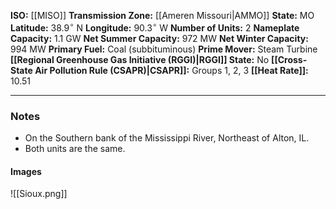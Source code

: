 **ISO:** [[MISO]]
**Transmission Zone:** [[Ameren Missouri|AMMO]]
**State:** MO
**Latitude:** $38.9^\circ$ N
**Longitude:** $90.3^\circ$ W
**Number of Units:** 2
**Nameplate Capacity:** 1.1 GW
**Net Summer Capacity:** 972 MW
**Net Winter Capacity:** 994 MW
**Primary Fuel:** Coal (subbituminous)
**Prime Mover:** Steam Turbine
**[[Regional Greenhouse Gas Initiative (RGGI)|RGGI]] State:** No
**[[Cross-State Air Pollution Rule (CSAPR)|CSAPR]]:** Groups 1, 2, 3
**[[Heat Rate]]:** 10.51

---
### Notes
- On the Southern bank of the Mississippi River, Northeast of Alton, IL.
- Both units are the same.

#### Images

![[Sioux.png]]